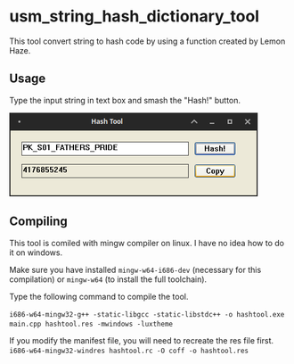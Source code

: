 # usm_string_hash_dictionary_tool

This tool convert string to hash code by using a function created by Lemon Haze.

## Usage

Type the input string in text box and smash the "Hash!" button.

<img src="images/img.png" alt="screenshot"/>

## Compiling

This tool is comiled with mingw compiler on linux. I have no idea how to do it on windows.

Make sure you have installed `mingw-w64-i686-dev` (necessary for this compilation) or `mingw-w64` (to install the full toolchain).

Type the following command to compile the tool.

``i686-w64-mingw32-g++ -static-libgcc -static-libstdc++ -o hashtool.exe main.cpp hashtool.res -mwindows -luxtheme``

If you modify the manifest file, you will need to recreate the res file first.
``i686-w64-mingw32-windres hashtool.rc -O coff -o hashtool.res``